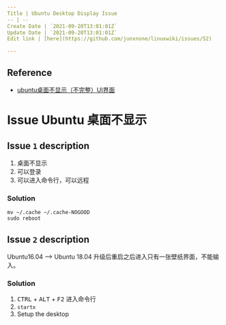```yaml
---
Title | Ubuntu Desktop Display Issue
-- | --
Create Date | `2021-09-20T13:01:01Z`
Update Date | `2021-09-20T13:01:01Z`
Edit link | [here](https://github.com/junxnone/linuxwiki/issues/52)

---
```

## Reference
- [ubuntu桌面不显示（不完整）UI界面](https://blog.csdn.net/m0_37962554/article/details/79336744)

# Issue Ubuntu 桌面不显示

## Issue `1` description

1. 桌面不显示
2. 可以登录
3. 可以进入命令行，可以远程


### Solution

```
mv ~/.cache ~/.cache-NOGOOD
sudo reboot
```

## Issue `2` description

Ubuntu16.04 --> Ubuntu 18.04
升级后重启之后进入只有一张壁纸界面，不能输入。

### Solution

1.  <kbd>CTRL</kbd> +  <kbd>ALT</kbd> +  <kbd>F2</kbd> 进入命令行
2.  `startx`
3. Setup the desktop
